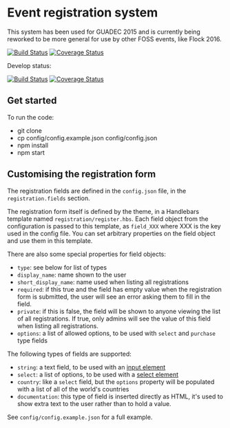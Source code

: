 Event registration system
=========================

This system has been used for GUADEC 2015 and is currently being reworked to be more general
for use by other FOSS events, like Flock 2016.

[![Build Status](https://travis-ci.org/puiterwijk/regcfp.svg?branch=master)](https://travis-ci.org/puiterwijk/regcfp)
[![Coverage Status](https://coveralls.io/repos/github/puiterwijk/regcfp/badge.svg?branch=master)](https://coveralls.io/github/puiterwijk/regcfp?branch=master)

Develop status:

[![Build Status](https://travis-ci.org/puiterwijk/regcfp.svg?branch=develop)](https://travis-ci.org/puiterwijk/regcfp)
[![Coverage Status](https://coveralls.io/repos/github/puiterwijk/regcfp/badge.svg?branch=develop)](https://coveralls.io/github/puiterwijk/regcfp?branch=develop)


Get started
-----------

To run the code:
- git clone
- cp config/config.example.json config/config.json
- npm install
- npm start


Customising the registration form
---------------------------------

The registration fields are defined in the `config.json` file, in the
`registration.fields` section.

The registration form itself is defined by the theme, in a Handlebars template
named `registration/register.hbs`. Each field object from the configuration is
passed to this template, as `field_XXX` where XXX is the key used in the config
file. You can set arbitrary properties on the field object and use them in this
template.

There are also some special properties for field objects:

  * `type`: see below for list of types
  * `display_name`: name shown to the user
  * `short_display_name`: name used when listing all registrations
  * `required`: if this true and the field has empty value when the
    registration form is submitted, the user will see an error asking
    them to fill in the field.
  * `private`: if this is false, the field will be shown to anyone viewing
    the list of all registrations. If true, only admins will see the value
    of this field when listing all registrations.
  * `options`: a list of allowed options, to be used with `select` and
    `purchase` type fields

The following types of fields are supported:

  * `string`: a text field, to be used with an [input element]
  * `select`: a list of options, to be used with a [select element]
  * `country`: like a `select` field, but the `options` property will be
    populated with a list of all of the world's countries
  * `documentation`: this type of field is inserted directly as HTML, it's
    used to show extra text to the user rather than to hold a value.

See `config/config.example.json` for a full example.

[input element]: https://developer.mozilla.org/en/docs/Web/HTML/Element/input
[select element]: https://developer.mozilla.org/en/docs/Web/HTML/Element/select
